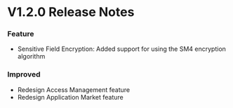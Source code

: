 # V1.2.0 Release Notes
### Feature
- Sensitive Field Encryption: Added support for using the SM4 encryption algorithm

### Improved
- Redesign Access Management feature
- Redesign Application Market feature